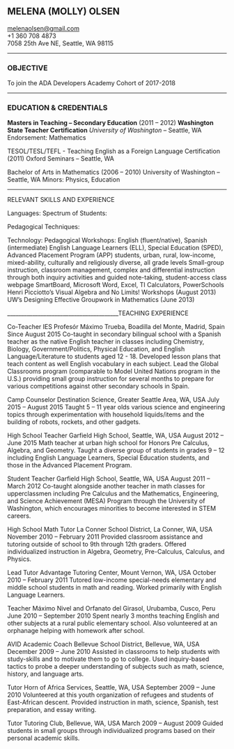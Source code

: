## MELENA (MOLLY) OLSEN  
<melenaolsen@gmail.com>  
+1 360 708 4873  
7058 25th Ave NE, Seattle, WA 98115  

___
### <b>OBJECTIVE</b>  
To join the ADA Developers Academy Cohort of 2017-2018

___
### <b>EDUCATION & CREDENTIALS</b>  

<b>Masters in Teaching – Secondary Education</b> (2011 – 2012)
<b>Washington State Teacher Certification</b> 
*University of Washington* – Seattle, WA  
Endorsement: Mathematics 

TESOL/TESL/TEFL - Teaching English as a Foreign Language Certification (2011)
Oxford Seminars – Seattle, WA 

Bachelor of Arts in Mathematics (2006 – 2010)
University of Washington – Seattle, WA
Minors: Physics, Education

________________________________________
RELEVANT SKILLS AND EXPERIENCE

Languages:
Spectrum of Students:


Pedagogical Techniques:


Technology:
Pedagogical Workshops:	English (fluent/native), Spanish (intermediate)
English Language Learners (ELL), Special Education (SPED), Advanced Placement Program (APP) students, urban, rural, low-income, mixed-ability, culturally and religiously diverse, all grade levels
Small-group instruction, classroom management, complex and differential instruction through both inquiry activities and guided note-taking, student-access class webpage
SmartBoard, Microsoft Word, Excel, TI Calculators, PowerSchools
Henri Picciotto’s Visual Algebra and No Limits! Workshops (August 2013) UW’s Designing Effective Groupwork in Mathematics (June 2013)

________________________________________TEACHING EXPERIENCE

Co-Teacher
IES Profesór Máximo Trueba, Boadilla del Monte, Madrid, Spain	Since August 2015 
Co-taught in secondary bilingual school with a Spanish teacher as the native English teacher in classes including Chemistry, Biology, Government/Politics, Physical Education, and English Language/Literature to students aged 12 - 18. Developed lesson plans that teach content as well English vocabulary in each subject. Lead the Global Classrooms program (comparable to Model United Nations program in the U.S.) providing small group instruction for several months to prepare for various competitions against other secondary schools in Spain. 


Camp Counselor
Destination Science, Greater Seattle Area, WA, USA	July 2015 – August 2015
Taught 5 – 11 year olds various science and engineering topics through experimentation with household liquids/items and the building of robots, rockets, and other gadgets. 

High School Teacher
Garfield High School, Seattle, WA, USA	August 2012 – June 2015
Math teacher at urban high school for Honors Pre Calculus, Algebra, and Geometry. Taught a diverse group of students in grades 9 – 12 including English Language Learners, Special Education students, and those in the Advanced Placement Program.

Student Teacher
Garfield High School, Seattle, WA, USA	August 2011 – March 2012
Co-taught alongside another teacher in math classes for upperclassmen including Pre Calculus and the Mathematics, Engineering, and Science Achievement (MESA) Program through the University of Washington, which encourages minorities to become interested in STEM careers.

High School Math Tutor 
La Conner School District, La Conner, WA, USA	November 2010 – February 2011
Provided classroom assistance and tutoring outside of school to 9th through 12th graders.  Offered individualized instruction in Algebra, Geometry, Pre-Calculus, Calculus, and Physics.

Lead Tutor 
Advantage Tutoring Center, Mount Vernon, WA, USA	October 2010 – February 2011
Tutored low-income special-needs elementary and middle school students in math and reading. Worked primarily with English Language Learners.

Teacher
Máximo Nivel and Orfanato del Girasol, Urubamba, Cusco, Peru	June 2010 – September 2010
Spent nearly 3 months teaching English and other subjects at a rural public elementary school. Also volunteered at an orphanage helping with homework after school. 

AVID Academic Coach 
Bellevue School District, Bellevue, WA, USA	December 2009 – June 2010
Assisted in classrooms to help students with study-skills and to motivate them to go to college. Used inquiry-based tactics to probe a deeper understanding of subjects such as math, science, history, and language arts.

Tutor
Horn of Africa Services, Seattle, WA, USA	September 2009 – June 2010
Volunteered at this youth organization of refugees and students of East-African descent. Provided instruction in math, science, Spanish, test preparation, and essay writing.

Tutor 
Tutoring Club, Bellevue, WA, USA	March 2009 – August 2009
Guided students in small groups through individualized programs based on their personal academic skills.

